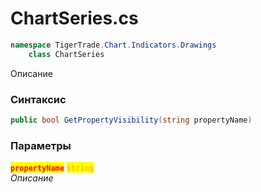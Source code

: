 
# ChartSeries.cs
```csharp
namespace TigerTrade.Chart.Indicators.Drawings  
    class ChartSeries
```

Описание

### Синтаксис
```csharp
public bool GetPropertyVisibility(string propertyName)
```

### Параметры  
<mark style="color:red;">**`propertyName`**</mark> <mark style="color:orange;">`string`</mark>  
 *Описание*  
  

                    
                    